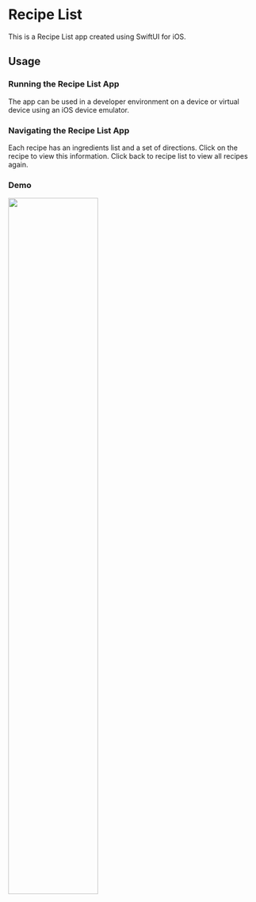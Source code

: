 # Recipe List
This is a Recipe List app created using SwiftUI for iOS.

## Usage

### Running the Recipe List App
The app can be used in a developer environment on a device or virtual device using an iOS device emulator.

### Navigating the Recipe List App
Each recipe has an ingredients list and a set of directions. Click on the recipe to view this information. 
Click back to recipe list to view all recipes again.

### Demo
<img src="https://media.giphy.com/media/YR1tMy0okxapjgZmS4/giphy.gif" width="60%" height="60%"/>

